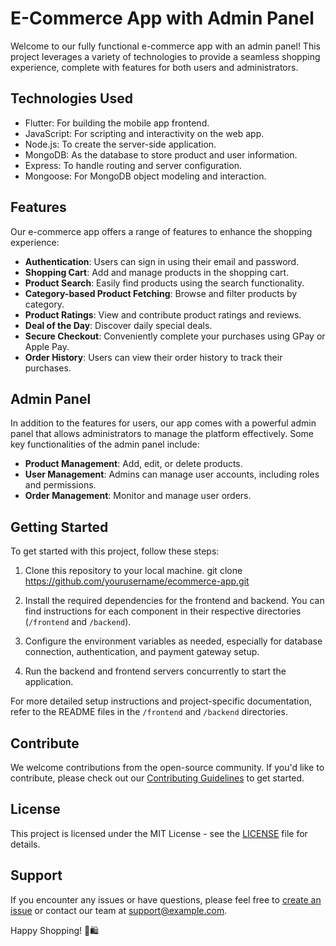# E-Commerce App with Admin Panel

Welcome to our fully functional e-commerce app with an admin panel! This project leverages a variety of technologies to provide a seamless shopping experience, complete with features for both users and administrators.

## Technologies Used

- Flutter: For building the mobile app frontend.
- JavaScript: For scripting and interactivity on the web app.
- Node.js: To create the server-side application.
- MongoDB: As the database to store product and user information.
- Express: To handle routing and server configuration.
- Mongoose: For MongoDB object modeling and interaction.

## Features

Our e-commerce app offers a range of features to enhance the shopping experience:

- **Authentication**: Users can sign in using their email and password.
- **Shopping Cart**: Add and manage products in the shopping cart.
- **Product Search**: Easily find products using the search functionality.
- **Category-based Product Fetching**: Browse and filter products by category.
- **Product Ratings**: View and contribute product ratings and reviews.
- **Deal of the Day**: Discover daily special deals.
- **Secure Checkout**: Conveniently complete your purchases using GPay or Apple Pay.
- **Order History**: Users can view their order history to track their purchases.

## Admin Panel

In addition to the features for users, our app comes with a powerful admin panel that allows administrators to manage the platform effectively. Some key functionalities of the admin panel include:

- **Product Management**: Add, edit, or delete products.
- **User Management**: Admins can manage user accounts, including roles and permissions.
- **Order Management**: Monitor and manage user orders.

## Getting Started

To get started with this project, follow these steps:

1. Clone this repository to your local machine.
git clone https://github.com/yourusername/ecommerce-app.git

2. Install the required dependencies for the frontend and backend. You can find instructions for each component in their respective directories (`/frontend` and `/backend`).

3. Configure the environment variables as needed, especially for database connection, authentication, and payment gateway setup.

4. Run the backend and frontend servers concurrently to start the application.

For more detailed setup instructions and project-specific documentation, refer to the README files in the `/frontend` and `/backend` directories.

## Contribute

We welcome contributions from the open-source community. If you'd like to contribute, please check out our [Contributing Guidelines](CONTRIBUTING.md) to get started.

## License

This project is licensed under the MIT License - see the [LICENSE](LICENSE) file for details.

## Support

If you encounter any issues or have questions, please feel free to [create an issue](https://github.com/yourusername/ecommerce-app/issues) or contact our team at [support@example.com](mailto:support@example.com).

Happy Shopping! 🛒🛍️


